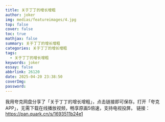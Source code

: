 ```yaml
---
title: 关于丁丁的增长增粗
author: joker
img: medias/featureimages/4.jpg
top: false
cover: false
toc: true
mathjax: false
summary: 关于丁丁的增长增粗
categories: 关于丁丁的增长增粗
tags:
  - 关于丁丁的增长增粗
keywords: joker
essay: false
abbrlink: 26120
date: 2025-04-20 23:38:50
coverImg:
password:
---
```


我用夸克网盘分享了「关于丁丁的增长增粗」，点击链接即可保存。打开「夸克APP」，无需下载在线播放视频，畅享原画5倍速，支持电视投屏。
链接：https://pan.quark.cn/s/1693511b24e1
